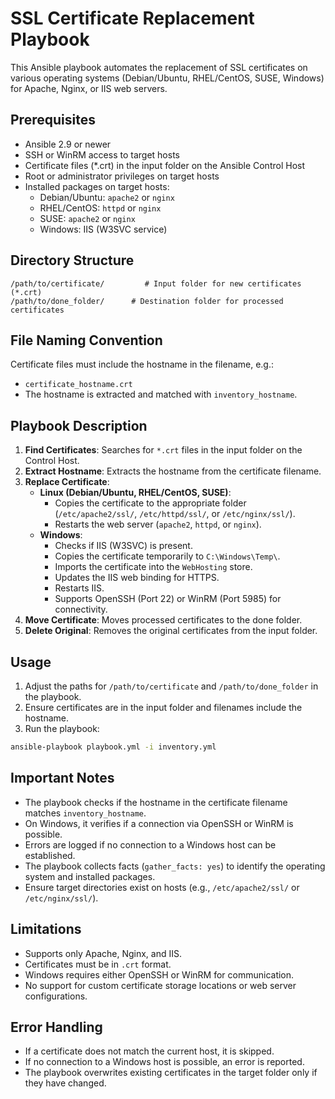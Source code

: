 # SSL Certificate Replacement Playbook

This Ansible playbook automates the replacement of SSL certificates on various operating systems (Debian/Ubuntu, RHEL/CentOS, SUSE, Windows) for Apache, Nginx, or IIS web servers.

## Prerequisites

- Ansible 2.9 or newer
- SSH or WinRM access to target hosts
- Certificate files (*.crt) in the input folder on the Ansible Control Host
- Root or administrator privileges on target hosts
- Installed packages on target hosts:
  - Debian/Ubuntu: `apache2` or `nginx`
  - RHEL/CentOS: `httpd` or `nginx`
  - SUSE: `apache2` or `nginx`
  - Windows: IIS (W3SVC service)

## Directory Structure

```plaintext
/path/to/certificate/         # Input folder for new certificates (*.crt)
/path/to/done_folder/      # Destination folder for processed certificates
```

## File Naming Convention

Certificate files must include the hostname in the filename, e.g.:
- `certificate_hostname.crt`
- The hostname is extracted and matched with `inventory_hostname`.

## Playbook Description

1. **Find Certificates**: Searches for `*.crt` files in the input folder on the Control Host.
2. **Extract Hostname**: Extracts the hostname from the certificate filename.
3. **Replace Certificate**:
   - **Linux (Debian/Ubuntu, RHEL/CentOS, SUSE)**:
     - Copies the certificate to the appropriate folder (`/etc/apache2/ssl/`, `/etc/httpd/ssl/`, or `/etc/nginx/ssl/`).
     - Restarts the web server (`apache2`, `httpd`, or `nginx`).
   - **Windows**:
     - Checks if IIS (W3SVC) is present.
     - Copies the certificate temporarily to `C:\Windows\Temp\`.
     - Imports the certificate into the `WebHosting` store.
     - Updates the IIS web binding for HTTPS.
     - Restarts IIS.
     - Supports OpenSSH (Port 22) or WinRM (Port 5985) for connectivity.
4. **Move Certificate**: Moves processed certificates to the done folder.
5. **Delete Original**: Removes the original certificates from the input folder.

## Usage

1. Adjust the paths for `/path/to/certificate` and `/path/to/done_folder` in the playbook.
2. Ensure certificates are in the input folder and filenames include the hostname.
3. Run the playbook:

```bash
ansible-playbook playbook.yml -i inventory.yml
```

## Important Notes

- The playbook checks if the hostname in the certificate filename matches `inventory_hostname`.
- On Windows, it verifies if a connection via OpenSSH or WinRM is possible.
- Errors are logged if no connection to a Windows host can be established.
- The playbook collects facts (`gather_facts: yes`) to identify the operating system and installed packages.
- Ensure target directories exist on hosts (e.g., `/etc/apache2/ssl/` or `/etc/nginx/ssl/`).

## Limitations

- Supports only Apache, Nginx, and IIS.
- Certificates must be in `.crt` format.
- Windows requires either OpenSSH or WinRM for communication.
- No support for custom certificate storage locations or web server configurations.

## Error Handling

- If a certificate does not match the current host, it is skipped.
- If no connection to a Windows host is possible, an error is reported.
- The playbook overwrites existing certificates in the target folder only if they have changed.